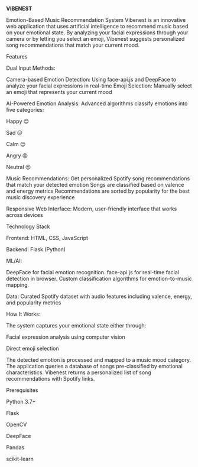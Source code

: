 **VIBENEST**

Emotion-Based Music Recommendation System
Vibenest is an innovative web application that uses artificial intelligence to recommend music based on your emotional state. By analyzing your facial expressions through your camera or by letting you select an emoji, Vibenest suggests personalized song recommendations that match your current mood.

Features

Dual Input Methods:

Camera-based Emotion Detection: Using face-api.js and DeepFace to analyze your facial expressions in real-time
Emoji Selection: Manually select an emoji that represents your current mood

AI-Powered Emotion Analysis: Advanced algorithms classify emotions into five categories:

Happy 😊

Sad 😔

Calm 😌

Angry 😠

Neutral 😐

Music Recommendations: Get personalized Spotify song recommendations that match your detected emotion
Songs are classified based on valence and energy metrics
Recommendations are sorted by popularity for the best music discovery experience

Responsive Web Interface: Modern, user-friendly interface that works across devices

Technology Stack

Frontend: HTML, CSS, JavaScript

Backend: Flask (Python)

ML/AI:

DeepFace for facial emotion recognition.
face-api.js for real-time facial detection in browser.
Custom classification algorithms for emotion-to-music mapping.

Data: Curated Spotify dataset with audio features including valence, energy, and popularity metrics

How It Works:

The system captures your emotional state either through:

Facial expression analysis using computer vision

Direct emoji selection

The detected emotion is processed and mapped to a music mood category.
The application queries a database of songs pre-classified by emotional characteristics.
Vibenest returns a personalized list of song recommendations with Spotify links.

Prerequisites

Python 3.7+

Flask

OpenCV

DeepFace

Pandas

scikit-learn
